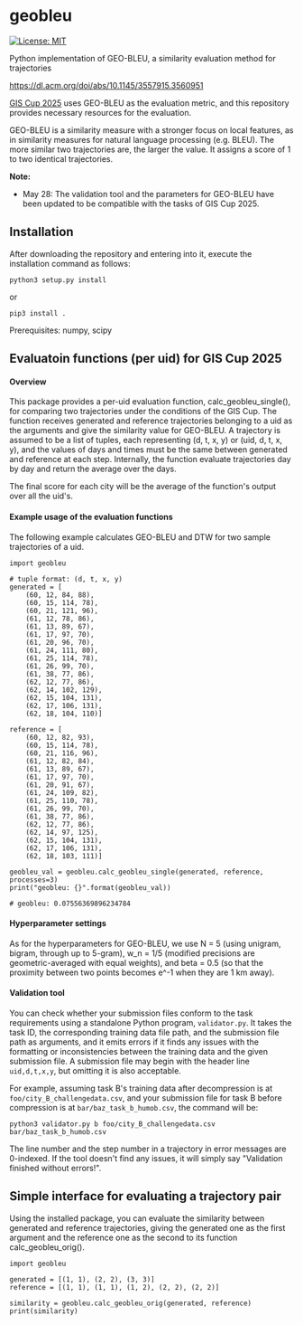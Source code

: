 # geobleu
[![License: MIT](https://img.shields.io/badge/License-MIT-yellow.svg)](https://opensource.org/licenses/MIT)

Python implementation of GEO-BLEU, a similarity evaluation method for trajectories

https://dl.acm.org/doi/abs/10.1145/3557915.3560951

[GIS Cup 2025](https://sigspatial2025.sigspatial.org/giscup/) uses GEO-BLEU as the evaluation metric, and this repository provides necessary resources for the evaluation.

GEO-BLEU is a similarity measure with a stronger focus on local features, as in similarity measures for natural language processing (e.g. BLEU). The more similar two trajectories are, the larger the value. It assigns a score of 1 to two identical trajectories.

**Note:**

* May 28: The validation tool and the parameters for GEO-BLEU have been updated to be compatible with the tasks of GIS Cup 2025.

## Installation
After downloading the repository and entering into it, execute the installation command as follows:
```
python3 setup.py install
```
or
```
pip3 install .
```

Prerequisites: numpy, scipy

## Evaluatoin functions (per uid) for GIS Cup 2025
#### Overview
This package provides a per-uid evaluation function, calc_geobleu_single(), for comparing two trajectories under the conditions of the GIS Cup. The function receives generated and reference trajectories belonging to a uid as the arguments and give the similarity value for GEO-BLEU. A trajectory is assumed to be a list of tuples, each representing (d, t, x, y) or (uid, d, t, x, y), and the values of days and times must be the same between generated and reference at each step. Internally, the function evaluate trajectories day by day and return the average over the days.

The final score for each city will be the average of the function's output over all the uid's.

#### Example usage of the evaluation functions
The following example calculates GEO-BLEU and DTW for two sample trajectories of a uid.
```
import geobleu

# tuple format: (d, t, x, y)
generated = [
    (60, 12, 84, 88),
    (60, 15, 114, 78),
    (60, 21, 121, 96),
    (61, 12, 78, 86),
    (61, 13, 89, 67),
    (61, 17, 97, 70),
    (61, 20, 96, 70),
    (61, 24, 111, 80),
    (61, 25, 114, 78),
    (61, 26, 99, 70),
    (61, 38, 77, 86),
    (62, 12, 77, 86),
    (62, 14, 102, 129),
    (62, 15, 104, 131),
    (62, 17, 106, 131),
    (62, 18, 104, 110)]

reference = [
    (60, 12, 82, 93),
    (60, 15, 114, 78),
    (60, 21, 116, 96),
    (61, 12, 82, 84),
    (61, 13, 89, 67),
    (61, 17, 97, 70),
    (61, 20, 91, 67),
    (61, 24, 109, 82),
    (61, 25, 110, 78),
    (61, 26, 99, 70),
    (61, 38, 77, 86),
    (62, 12, 77, 86),
    (62, 14, 97, 125),
    (62, 15, 104, 131),
    (62, 17, 106, 131),
    (62, 18, 103, 111)]

geobleu_val = geobleu.calc_geobleu_single(generated, reference, processes=3)
print("geobleu: {}".format(geobleu_val))

# geobleu: 0.07556369896234784
```

#### Hyperparameter settings
As for the hyperparameters for GEO-BLEU, we use N = 5 (using unigram, bigram, through up to 5-gram), w_n = 1/5 (modified precisions are geometric-averaged with equal weights), and beta = 0.5 (so that the proximity between two points becomes e^-1 when they are 1 km away).

#### Validation tool
You can check whether your submission files conform to the task requirements using a standalone Python program, `validator.py`. It takes the task ID, the corresponding training data file path, and the submission file path as arguments, and it emits errors if it finds any issues with the formatting or inconsistencies between the training data and the given submission file. A submission file may begin with the header line `uid,d,t,x,y`, but omitting it is also acceptable.

For example, assuming task B's training data after decompression is at `foo/city_B_challengedata.csv`, and your submission file for task B before compression is at `bar/baz_task_b_humob.csv`, the command will be:
```
python3 validator.py b foo/city_B_challengedata.csv bar/baz_task_b_humob.csv
```

The line number and the step number in a trajectory in error messages are 0-indexed. If the tool doesn't find any issues, it will simply say "Validation finished without errors!".

## Simple interface for evaluating a trajectory pair
Using the installed package, you can evaluate the similarity between generated and reference trajectories, giving the generated one as the first argument and the reference one as the second to its function calc_geobleu_orig().
```
import geobleu

generated = [(1, 1), (2, 2), (3, 3)]
reference = [(1, 1), (1, 1), (1, 2), (2, 2), (2, 2)]

similarity = geobleu.calc_geobleu_orig(generated, reference)
print(similarity)
```

